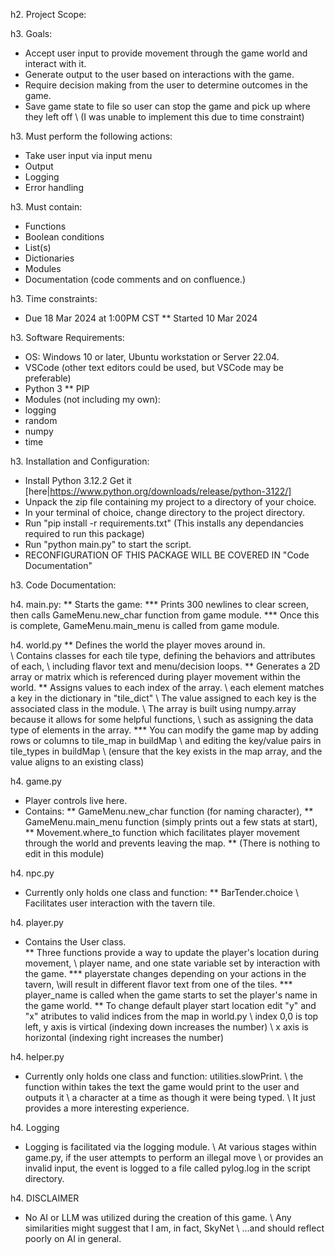 h2. Project Scope:

h3. Goals:
* Accept user input to provide movement through the game world and interact with it.
* Generate output to the user based on interactions with the game.
* Require decision making from the user to determine outcomes in the game.
* Save game state to file so user can stop the game and pick up where they left off 
\\ (I was unable to implement this due to time constraint)

h3. Must perform the following actions:
* Take user input via input menu
* Output
* Logging
* Error handling

h3. Must contain:
* Functions
* Boolean conditions
* List(s)
* Dictionaries
* Modules
* Documentation (code comments and on confluence.)

h3. Time constraints:
* Due 18 Mar 2024 at 1:00PM CST
** Started 10 Mar 2024

h3. Software Requirements:
* OS: Windows 10 or later, Ubuntu workstation or Server 22.04.
* VSCode (other text editors could be used, but VSCode may be preferable)
* Python 3
** PIP
* Modules (not including my own):
* logging
* random
* numpy
* time



h3. Installation and Configuration:
* Install Python 3.12.2 Get it [here|https://www.python.org/downloads/release/python-3122/]
* Unpack the zip file containing my project to a directory of your choice.
* In your terminal of choice, change directory to the project directory.
* Run "pip install -r requirements.txt" (This installs any dependancies required to run this package)
* Run "python main.py" to start the script.
* RECONFIGURATION OF THIS PACKAGE WILL BE COVERED IN "Code Documentation"

h3. Code Documentation:

h4. main.py:
** Starts the game:
*** Prints 300 newlines to clear screen, then calls GameMenu.new_char function from game module.
*** Once this is complete, GameMenu.main_menu is called from game module.

h4. world.py
** Defines the world the player moves around in.  
\\ Contains classes for each tile type, defining the behaviors and attributes of each,
\\ including flavor text and menu/decision loops.
** Generates a 2D array or matrix which is referenced during player movement within the world.
** Assigns values to each index of the array.
\\ each element matches a key in the dictionary in "tile_dict"
\\ The value assigned to each key is the associated class in the module.
\\ The array is built using numpy.array because it allows for some helpful functions,
\\ such as assigning the data type of elements in the array.
*** You can modify the game map by adding rows or columns to tile_map in buildMap
\\ and editing the key/value pairs in tile_types in buildMap
\\ (ensure that the key exists in the map array, and the value aligns to an existing class)

h4. game.py
* Player controls live here.
* Contains: 
** GameMenu.new_char function (for naming character), 
** GameMenu.main_menu function (simply prints out a few stats at start), 
** Movement.where_to function which facilitates player movement through the world and prevents leaving the map.
** (There is nothing to edit in this module)

h4. npc.py
* Currently only holds one class and function: 
** BarTender.choice
\\ Facilitates user interaction with the tavern tile.

h4. player.py
* Contains the User class.  
** Three functions provide a way to update the player's location during movement,
\\ player name, and one state variable set by interaction with the game.
*** playerstate changes depending on your actions in the tavern, 
\\will result in different flavor text from one of the tiles.
*** player_name is called when the game starts to set the player's name in the game world.
** To change default player start location edit "y" and "x" atributes to valid indices from the map in world.py
\\ index 0,0 is top left, y axis is virtical (indexing down increases the number)
\\ x axis is horizontal (indexing right increases the number)

h4. helper.py
* Currently only holds one class and function: utilities.slowPrint.
\\ the function within takes the text the game would print to the user and outputs it 
\\ a character at a time as though it were being typed.
\\ It just provides a more interesting experience.

h4. Logging
* Logging is facilitated via the logging module.
\\ At various stages within game.py, if the user attempts to perform an illegal move
\\ or provides an invalid input, the event is logged to a file called pylog.log in the script directory.

h4. DISCLAIMER
* No AI or LLM was utilized during the creation of this game.
\\ Any similarities might suggest that I am, in fact, SkyNet
\\ ...and should reflect poorly on AI in general.


